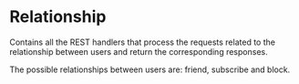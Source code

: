 # Relationship

Contains all the REST handlers that process the requests related to the relationship between users and return the corresponding responses.

The possible relationships between users are: friend, subscribe and block.